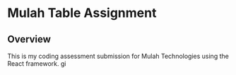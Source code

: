 # Mulah Table Assignment

## Overview

This is my coding assessment submission for Mulah Technologies using the React framework.
gi